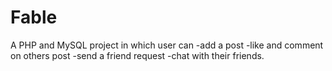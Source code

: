 # Fable 
A PHP and MySQL project in which user can
-add a post 
-like and comment on others post 
-send a friend request 
-chat with their friends. 
